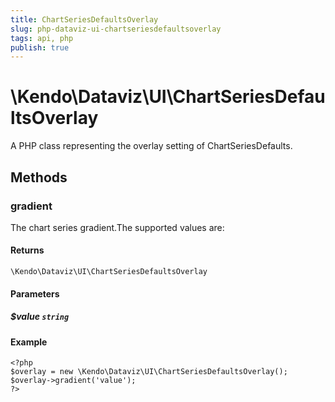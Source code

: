 ```yaml
---
title: ChartSeriesDefaultsOverlay
slug: php-dataviz-ui-chartseriesdefaultsoverlay
tags: api, php
publish: true
---
```


# \Kendo\Dataviz\UI\ChartSeriesDefaultsOverlay

A PHP class representing the overlay setting of ChartSeriesDefaults.


## Methods

### gradient
The chart series gradient.The supported values are:

#### Returns
`\Kendo\Dataviz\UI\ChartSeriesDefaultsOverlay`

#### Parameters

##### $value `string`



#### Example 
    <?php
    $overlay = new \Kendo\Dataviz\UI\ChartSeriesDefaultsOverlay();
    $overlay->gradient('value');
    ?>

 
